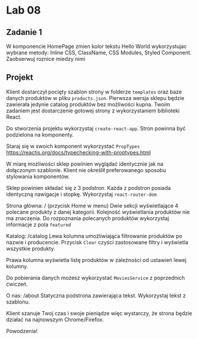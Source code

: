 # Lab 08

## Zadanie 1
W komponencie HomePage zmien kolor tekstu Hello World wykorzystujac wybrane metody: Inline CSS, ClassName, CSS Modules, Styled Component. Zaobserwuj roznice miedzy nimi

## Projekt
Klient dostarczył pocięty szablon strony w folderze `templates` oraz baze danych produktów w pliku `products.json`. Pierwsza wersja sklepu będzie zawierała jedynie catalog produktów bez możliwości kupna. Twoim zadaniem jest dostarczenie gotowej strony z wykorzystaniem biblioteki React.

Do stworzenia projektu wykorzystaj `create-react-app`.
Stron powinna być podzielona na komponenty.

Staraj się w swoich komponent wykorzystać `PropTypes`
https://reactjs.org/docs/typechecking-with-proptypes.html

W miarę możliwości sklep powinien wyglądać identycznie jak na dołączonym szablonie. Klient nie określił preferowanego sposobu stylowania komponentów.

Sklep powinien składać się z 3 podstron. Każda z podstron posiada identyczną nawigacje i stopkę. Wykorzystaj `react-router-dom`

Strona główna: / (przycisk Home w menu)
Dwie sekcji wyświetlające 4 polecane produkty z danej kategorii. Kolejność wyświetlania produktów nie ma znaczenia.
Do rozpoznania polecanych produktów wykorzystaj informacje z pola `featured`

Katalog: /catalog
Lewa kolumna umożliwiająca filtrowanie produktów po nazwie i producencie. Przycisk `Clear` czyści zastosowane filtry i wyświetla wszystkie produkty.

Prawa kolumna wyświetla listę produktów w zależności od ustawień lewej kolumny.

Do pobierania danych możesz wykorzystać `MoviesService` z poprzednich ćwiczeń.

O nas: /about
Statyczna podstrona zawierająca tekst. Wykorzystaj tekst z szablonu.

Klient szanuje Twoj czas i swoje pieniądze więc wystarczy, że strona będzie działać na najnowszym Chrome/Firefox.

Powodzenia!